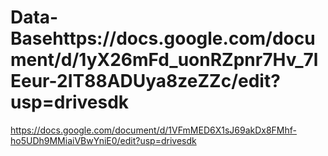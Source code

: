 # Data-Basehttps://docs.google.com/document/d/1yX26mFd_uonRZpnr7Hv_7lEeur-2IT88ADUya8zeZZc/edit?usp=drivesdk
https://docs.google.com/document/d/1VFmMED6X1sJ69akDx8FMhf-ho5UDh9MMiaiVBwYniE0/edit?usp=drivesdk
